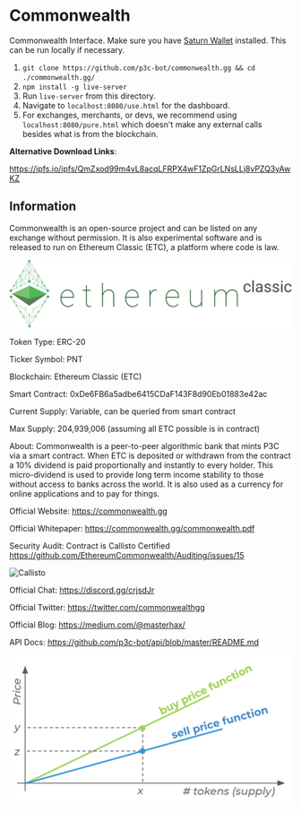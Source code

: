 # Commonwealth
Commonwealth Interface. Make sure you have [Saturn Wallet](https://chrome.google.com/webstore/detail/saturn-wallet/nkddgncdjgjfcddamfgcmfnlhccnimig?hl=en) installed. This can be run locally if necessary.

1. ```git clone https://github.com/p3c-bot/commonwealth.gg && cd ./commonwealth.gg/```
1. ```npm install -g live-server```
1. Run ```live-server``` from this directory.
1. Navigate to `localhost:8080/use.html` for the dashboard.
1. For exchanges, merchants, or devs, we recommend using `localhost:8080/pure.html` which doesn't make any external calls besides what is from the blockchain.

**Alternative Download Links**: 

https://ipfs.io/ipfs/QmZxod99m4vL8acqLFRPX4wF1ZpGrLNsLLj8vPZQ3yAwKZ

## Information

Commonwealth is an open-source project and can be listed on any exchange without permission. It is also experimental software and is released to run on Ethereum Classic (ETC), a platform where code is law.

![Callisto](/img/logo/etc-title.jpg)

Token Type: ERC-20

Ticker Symbol: PNT

Blockchain: Ethereum Classic (ETC)

Smart Contract: 0xDe6FB6a5adbe6415CDaF143F8d90Eb01883e42ac

Current Supply: Variable, can be queried from smart contract

Max Supply: 204,939,006 (assuming all ETC possible is in contract)

About: Commonwealth is a peer-to-peer algorithmic bank that mints P3C via a smart contract. When ETC is deposited or withdrawn from the contract a 10% dividend is paid proportionally and instantly to every holder. This micro-dividend is used to provide long term income stability to those without access to banks across the world. It is also used as a currency for online applications and to pay for things.

Official Website: https://commonwealth.gg

Official Whitepaper: https://commonwealth.gg/commonwealth.pdf

Security Audit: Contract is Callisto Certified https://github.com/EthereumCommonwealth/Auditing/issues/15

![Callisto](/img/callisto-badge.png)

Official Chat: https://discord.gg/crjsdJr

Official Twitter: https://twitter.com/commonwealthgg

Official Blog: https://medium.com/@masterhax/

API Docs: https://github.com/p3c-bot/api/blob/master/README.md

![CO](/img/docs/co.png)
